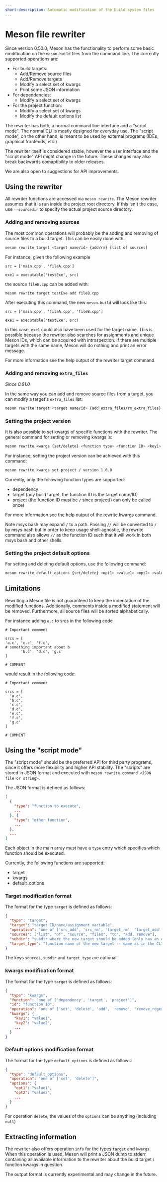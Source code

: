 ```yaml
---
short-description: Automatic modification of the build system files
...
```


# Meson file rewriter

Since version 0.50.0, Meson has the functionality to perform some
basic modification on the `meson.build` files from the command line.
The currently supported operations are:

- For build targets:
  - Add/Remove source files
  - Add/Remove targets
  - Modify a select set of kwargs
  - Print some JSON information
- For dependencies:
  - Modify a select set of kwargs
- For the project function:
  - Modify a select set of kwargs
  - Modify the default options list

The rewriter has both, a normal command line interface and a "script
mode". The normal CLI is mostly designed for everyday use. The "script
mode", on the other hand, is meant to be used by external programs
(IDEs, graphical frontends, etc.)

The rewriter itself is considered stable, however the user interface
and the "script mode" API might change in the future. These changes
may also break backwards comaptibility to older releases.

We are also open to suggestions for API improvements.

## Using the rewriter

All rewriter functions are accessed via `meson rewrite`. The Meson
rewriter assumes that it is run inside the project root directory. If
this isn't the case, use `--sourcedir` to specify the actual project
source directory.

### Adding and removing sources

The most common operations will probably be the adding and removing of source
files to a build target. This can be easily done with:

```bash
meson rewrite target <target name/id> {add/rm} [list of sources]
```

For instance, given the following example

```meson
src = ['main.cpp', 'fileA.cpp']

exe1 = executable('testExe', src)
```

the source `fileB.cpp` can be added with:

```bash
meson rewrite target testExe add fileB.cpp
```

After executing this command, the new `meson.build` will look like this:

```meson
src = ['main.cpp', 'fileA.cpp', 'fileB.cpp']

exe1 = executable('testExe', src)
```

In this case, `exe1` could also have been used for the target name.
This is possible because the rewriter also searches for assignments
and unique Meson IDs, which can be acquired with introspection. If
there are multiple targets with the same name, Meson will do nothing
and print an error message.

For more information see the help output of the rewriter target
command.

### Adding and removing `extra_files`

*Since 0.61.0*

In the same way you can add and remove source files from a target, you can modify a target's
`extra_files` list:

```bash
meson rewrite target <target name/id> {add_extra_files/rm_extra_files} [list of extra files]
```

### Setting the project version

It is also possible to set kwargs of specific functions with the
rewriter. The general command for setting or removing kwargs is:

```bash
meson rewrite kwargs {set/delete} <function type> <function ID> <key1> <value1> <key2> <value2> ...
```

For instance, setting the project version can be achieved with this command:

```bash
meson rewrite kwargs set project / version 1.0.0
```

Currently, only the following function types are supported:

- dependency
- target (any build target, the function ID is the target name/ID)
- project (the function ID must be `/` since project() can only be called once)

For more information see the help output of the rewrite kwargs command.

Note msys bash may expand `/` to a path. Passing `//` will be
converted to `/` by msys bash but in order to keep usage
shell-agnostic, the rewrite command also allows `//` as the function
ID such that it will work in both msys bash and other shells.

### Setting the project default options

For setting and deleting default options, use the following command:

```bash
meson rewrite default-options {set/delete} <opt1> <value1> <opt2> <value2> ...
```

## Limitations

Rewriting a Meson file is not guaranteed to keep the indentation of
the modified functions. Additionally, comments inside a modified
statement will be removed. Furthermore, all source files will be
sorted alphabetically.

For instance adding `e.c` to srcs in the following code

```meson
# Important comment

srcs = [
'a.c', 'c.c', 'f.c',
# something important about b
       'b.c', 'd.c', 'g.c'
]

# COMMENT
```

would result in the following code:

```meson
# Important comment

srcs = [
  'a.c',
  'b.c',
  'c.c',
  'd.c',
  'e.c',
  'f.c',
  'g.c'
]

# COMMENT
```

## Using the "script mode"

The "script mode" should be the preferred API for third party
programs, since it offers more flexibility and higher API stability.
The "scripts" are stored in JSON format and executed with `meson
rewrite command <JSON file or string>`.

The JSON format is defined as follows:

```json
[
  {
    "type": "function to execute",
    ...
  }, {
    "type": "other function",
    ...
  },
  ...
]
```

Each object in the main array must have a `type` entry which specifies which
function should be executed.

Currently, the following functions are supported:

- target
- kwargs
- default_options

### Target modification format

The format for the type `target` is defined as follows:

```json
{
  "type": "target",
  "target": "target ID/name/assignment variable",
  "operation": "one of ['src_add', 'src_rm', 'target_rm', 'target_add', 'extra_files_add', 'extra_files_rm', 'info']",
  "sources": ["list", "of", "source", "files", "to", "add, remove"],
  "subdir": "subdir where the new target should be added (only has an effect for operation 'tgt_add')",
  "target_type": "function name of the new target -- same as in the CLI (only has an effect for operation 'tgt_add')"
}
```

The keys `sources`, `subdir` and `target_type` are optional.

### kwargs modification format

The format for the type `target` is defined as follows:

```json
{
  "type": "kwargs",
  "function": "one of ['dependency', 'target', 'project']",
  "id": "function ID",
  "operation": "one of ['set', 'delete', 'add', 'remove', 'remove_regex', 'info']",
  "kwargs": {
    "key1": "value1",
    "key2": "value2",
    ...
  }
}
```

### Default options modification format

The format for the type `default_options` is defined as follows:

```json
{
  "type": "default_options",
  "operation": "one of ['set', 'delete']",
  "options": {
    "opt1": "value1",
    "opt2": "value2",
    ...
  }
}
```

For operation `delete`, the values of the `options` can be anything
(including `null`)

## Extracting information

The rewriter also offers operation `info` for the types `target` and
`kwargs`. When this operation is used, Meson will print a JSON dump to
stderr, containing all available information to the rewriter about the
build target / function kwargs in question.

The output format is currently experimental and may change in the future.

